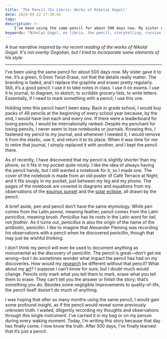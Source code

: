```yaml
---
title: 'The Pencil (Ex Libris: Works of Nikolai Gogol)'
date: 2024-04-22 17:38:44
tags:
description: >-
    I’ve been using the same pencil for about 500 days now. My sister gave it to me. It’s a green, 0.5mm Twist-Erase, not that the details really matter. The branding is faded, and I replace the graphite and eraser pretty regularly. Still, it’s a good pencil. I use it to take notes in class. I use it on exams. I use it to journal, to diagram, to sketch, to scribble grocery lists, to write letters. Essentially, if I need to mark something with a pencil, I use this one.
keywords: "Nikolai Gogol, ex libris, the pencil, storytelling, russian literature, twist-erase, penicillin"
---
```



*A true narrative inspired by my recent reading of the works of Nikolai Gogol. It's not overtly Gogolian, but I tried to incorporate some elements of his style.*

---

I’ve been using the same pencil for about 500 days now. My sister gave it to me. It’s a green, 0.5mm Twist-Erase, not that the details really matter. The branding is faded, and I replace the graphite and eraser pretty regularly. Still, it’s a good pencil. I use it to take notes in class. I use it on exams. I use it to journal, to diagram, to sketch, to scribble grocery lists, to write letters. Essentially, if I need to mark something with a pencil, I use this one.

Holding onto this pencil hasn’t been easy. Back in grade school, I would buy packs of 48 pencils at the beginning of every school year because, by the end, I would have lost each and every one. If there were a leaderboard for losing pencils, I would be internationally ranked. Despite my penchant for losing pencils, I never seem to lose notebooks or journals. Knowing this, I fastened my pencil to my journal, and whenever I needed it, I would remove it from the elastic, use it, and return it to its place. When it was time for me to retire that journal, I simply replaced it with another, and I kept the pencil there.

As of recently, I have discovered that my pencil is slightly shorter than my phone, so it fits in my pocket quite nicely. I like the idea of always having the pencil handy, but I still wanted a notebook for it, so I made one. The cover of the notebook is made from an old poster of Café Terrace at Night, and it fits snugly in my pocket, just between my leg and my phone. The pages of the notebook are covered in diagrams and equations from my observations of the [equinox sunset](/celestial-navigation-part-3/) and the [solar eclipse](/celestial-navigation-part-4/), all drawn by the pencil. 

A brief aside, pen and pencil don’t have the same etymology. While pen comes from the Latin *penna*, meaning feather, pencil comes from the Latin *penicillus*, meaning brush. *Penicillus* has its roots in the Latin word for *tail*, not *feather*. As it turns out, *penicillus* is also the origin of the name of the antibiotic, penicillin. I like to imagine that Alexander Fleming was recording his observations with a pencil when he discovered penicillin, though that may just be wishful thinking.

I don’t think my pencil will ever be used to document anything as monumental as the discovery of penicillin. The pencil is great—don’t get me wrong—but I do sometimes wonder what impact the pencil has had on my discoveries. How would my [research](/publications/) be different without that pencil? What about my [art](/a-heart-a-plane-and-a-seahorse-designs-from-the-last-two-months/)? I suppose I can’t know for sure, but I doubt much would change. Pencils only mark what you tell them to mark, erase what you tell them to erase. They can’t tell you the answer or finish the story; that’s something you do. Besides some negligible improvements to quality-of-life, the pencil itself doesn’t do much of anything. 

I was hoping that after so many months using the same pencil, I would gain some profound insight, as if the pencil would reveal some previously unknown truth. I waited, diligently recording my thoughts and observations through this single instrument. I’ve carried it in my bag or on my person during every waking moment. Today, I’m writing this story because that day has finally come. I now know the truth. After 500 days, I’ve finally learned that it’s just a pencil.
